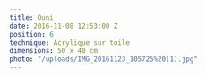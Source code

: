 ```yaml
---
title: Ouni
date: 2016-11-08 12:53:00 Z
position: 6
technique: Acrylique sur toile
dimensions: 50 x 40 cm
photo: "/uploads/IMG_20161123_105725%20(1).jpg"
---
```


